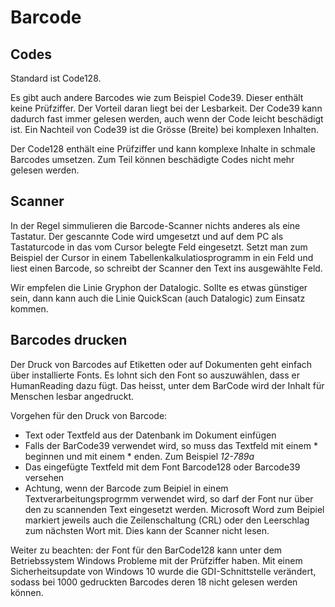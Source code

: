# Barcode

## Codes

Standard ist Code128.

Es gibt auch andere Barcodes wie zum Beispiel Code39. Dieser enthält keine Prüfziffer. Der Vorteil daran liegt bei der Lesbarkeit. Der Code39 kann dadurch fast immer gelesen werden, auch wenn der Code leicht beschädigt ist. Ein Nachteil von Code39 ist die Grösse (Breite) bei komplexen Inhalten.  

Der Code128 enthält eine Prüfziffer und kann komplexe Inhalte in schmale Barcodes umsetzen. Zum Teil können beschädigte Codes nicht mehr gelesen werden. 

## Scanner

In der Regel simmulieren die Barcode-Scanner nichts anderes als eine Tastatur. Der gescannte Code wird umgesetzt und auf dem PC als Tastaturcode in das vom Cursor belegte Feld eingesetzt. Setzt man zum Beispiel der Cursor in einem Tabellenkalkulatiosprogramm in ein Feld und liest einen Barcode, so schreibt der Scanner den Text ins ausgewählte Feld.

Wir empfelen die Linie Gryphon der Datalogic. Sollte es etwas günstiger sein, dann kann auch die Linie QuickScan (auch Datalogic) zum Einsatz kommen.

## Barcodes drucken

Der Druck von Barcodes auf Etiketten oder auf Dokumenten geht einfach über installierte Fonts. Es lohnt sich den Font so auszuwählen, dass er HumanReading dazu fügt. Das heisst, unter dem BarCode wird der Inhalt für Menschen lesbar angedruckt.

Vorgehen für den Druck von Barcode:
- Text oder Textfeld aus der Datenbank im Dokument einfügen
- Falls der BarCode39 verwendet wird, so muss das Textfeld mit einem * beginnen und mit einem * enden. Zum Beispiel *12-789a*
- Das eingefügte Textfeld mit dem Font Barcode128 oder Barcode39 versehen
- Achtung, wenn der Barcode zum Beipiel in einem Textverarbeitungsprogrmm verwendet wird, so darf der Font nur über den zu scannenden Text eingesetzt werden. Microsoft Word zum Beipiel markiert jeweils auch die Zeilenschaltung (CRL) oder den Leerschlag zum nächsten Wort mit. Dies kann der Scanner nicht lesen.

Weiter zu beachten: der Font für den BarCode128 kann unter dem Betriebssystem Windows Probleme mit der Prüfziffer haben. Mit einem Sicherheitsupdate von Windows 10 wurde die GDI-Schnittstelle verändert, sodass bei 1000 gedruckten Barcodes deren 18 nicht gelesen werden können.
